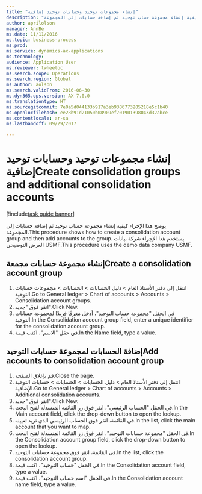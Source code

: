 ```yaml
--- 
title: "إنشاء مجموعات توحيد وحسابات توحيد إضافية"
description: "يوضح هذا الإجراء كيفية إنشاء مجموعة حساب توحيد ثم إضافة حسابات إلى المجموعة."
author: aprilolson
manager: AnnBe
ms.date: 11/11/2016
ms.topic: business-process
ms.prod: 
ms.service: dynamics-ax-applications
ms.technology: 
audience: Application User
ms.reviewer: twheeloc
ms.search.scope: Operations
ms.search.region: Global
ms.author: aolson
ms.search.validFrom: 2016-06-30
ms.dyn365.ops.version: AX 7.0.0
ms.translationtype: HT
ms.sourcegitcommit: 7e0a5d044133b917a3eb9386773205218e5c1b40
ms.openlocfilehash: ee28b91d21050b08909ef701901398043d32abce
ms.contentlocale: ar-sa
ms.lasthandoff: 09/29/2017

---
```

# <a name="create-consolidation-groups-and-additional-consolidation-accounts"></a><span data-ttu-id="96dab-103">إنشاء مجموعات توحيد وحسابات توحيد إضافية</span><span class="sxs-lookup"><span data-stu-id="96dab-103">Create consolidation groups and additional consolidation accounts</span></span>

[!include[task guide banner](../../includes/task-guide-banner.md)]

<span data-ttu-id="96dab-104">يوضح هذا الإجراء كيفية إنشاء مجموعة حساب توحيد ثم إضافة حسابات إلى المجموعة.</span><span class="sxs-lookup"><span data-stu-id="96dab-104">This procedure shows how to create a consolidation account group and then add accounts to the group.</span></span> <span data-ttu-id="96dab-105">يستخدم هذا الإجراء شركة بيانات العرض التوضيحي USMF.</span><span class="sxs-lookup"><span data-stu-id="96dab-105">This procedure uses the demo data company USMF.</span></span>


## <a name="create-a-consolidation-account-group"></a><span data-ttu-id="96dab-106">إنشاء مجموعة حسابات مجمعة</span><span class="sxs-lookup"><span data-stu-id="96dab-106">Create a consolidation account group</span></span>
1. <span data-ttu-id="96dab-107">انتقل إلى دفتر الأستاذ العام > دليل الحسابات > الحسابات > مجموعات حسابات التوحيد.</span><span class="sxs-lookup"><span data-stu-id="96dab-107">Go to General ledger > Chart of accounts > Accounts > Consolidation account groups.</span></span>
2. <span data-ttu-id="96dab-108">انقر فوق "جديد".</span><span class="sxs-lookup"><span data-stu-id="96dab-108">Click New.</span></span>
3. <span data-ttu-id="96dab-109">في الحقل "مجموعة حساب التوحيد"، أدخل معرفًا فريدًا لمجموعة حسابات التوحيد.</span><span class="sxs-lookup"><span data-stu-id="96dab-109">In the Consolidation account group field, enter a unique identifier for the consolidation account group.</span></span>
4. <span data-ttu-id="96dab-110">في حقل "الاسم"، اكتب قيمة.</span><span class="sxs-lookup"><span data-stu-id="96dab-110">In the Name field, type a value.</span></span>

## <a name="add-accounts-to-consolidation-account-group"></a><span data-ttu-id="96dab-111">إضافة الحسابات لمجموعة حسابات التوحيد</span><span class="sxs-lookup"><span data-stu-id="96dab-111">Add accounts to consolidation account group</span></span>
1. <span data-ttu-id="96dab-112">قم بإغلاق الصفحة.</span><span class="sxs-lookup"><span data-stu-id="96dab-112">Close the page.</span></span>
2. <span data-ttu-id="96dab-113">انتقل إلى دفتر الأستاذ العام > دليل الحسابات > الحسابات > حسابات التوحيد الإضافية.</span><span class="sxs-lookup"><span data-stu-id="96dab-113">Go to General ledger > Chart of accounts > Accounts > Additional consolidation accounts.</span></span>
3. <span data-ttu-id="96dab-114">انقر فوق "جديد".</span><span class="sxs-lookup"><span data-stu-id="96dab-114">Click New.</span></span>
4. <span data-ttu-id="96dab-115">في الحقل "الحساب الرئيسي"، انقر فوق زر القائمة المنسدلة لفتح البحث.</span><span class="sxs-lookup"><span data-stu-id="96dab-115">In the Main account field, click the drop-down button to open the lookup.</span></span>
5. <span data-ttu-id="96dab-116">في القائمة، انقر فوق الحساب الرئيسي الذي تريد تعيينه.</span><span class="sxs-lookup"><span data-stu-id="96dab-116">In the list, click the main account that you want to map.</span></span>
6. <span data-ttu-id="96dab-117">في الحقل "مجموعة حسابات التوحيد"، انقر فوق زر القائمة المنسدلة لفتح البحث.</span><span class="sxs-lookup"><span data-stu-id="96dab-117">In the Consolidation account group field, click the drop-down button to open the lookup.</span></span>
7. <span data-ttu-id="96dab-118">في القائمة، انقر فوق مجموعة حسابات التوحيد.</span><span class="sxs-lookup"><span data-stu-id="96dab-118">In the list, click the consolidation account group.</span></span>
8. <span data-ttu-id="96dab-119">في الحقل "حساب التوحيد"، اكتب قيمة.</span><span class="sxs-lookup"><span data-stu-id="96dab-119">In the Consolidation account field, type a value.</span></span>
9. <span data-ttu-id="96dab-120">في الحقل "اسم حساب التوحيد"، اكتب قيمة.</span><span class="sxs-lookup"><span data-stu-id="96dab-120">In the Consolidation account name field, type a value.</span></span>


